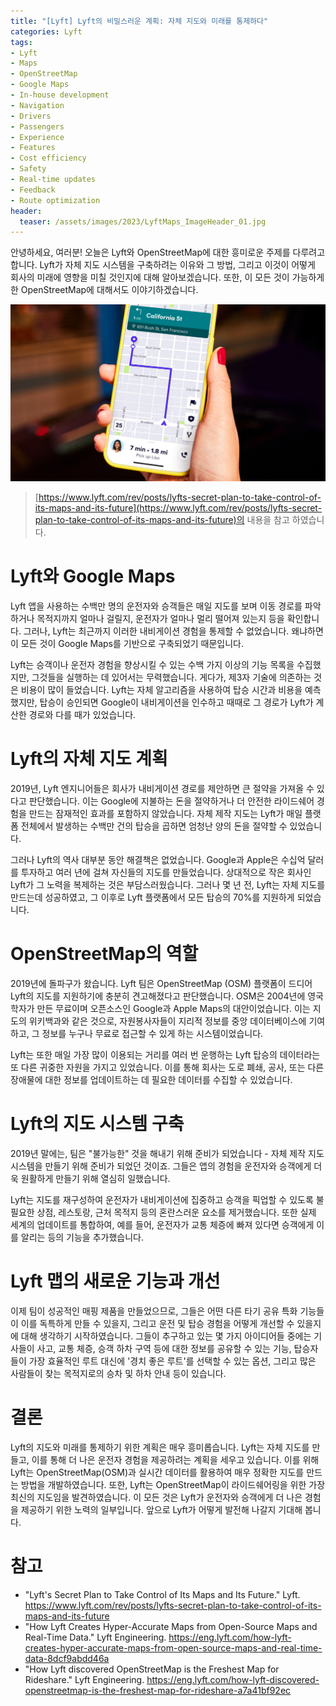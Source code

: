 ```yaml
---
title: "[Lyft] Lyft의 비밀스러운 계획: 자체 지도와 미래를 통제하다"
categories: Lyft
tags:
- Lyft
- Maps
- OpenStreetMap
- Google Maps
- In-house development
- Navigation
- Drivers
- Passengers
- Experience
- Features
- Cost efficiency
- Safety
- Real-time updates
- Feedback
- Route optimization
header:
  teaser: /assets/images/2023/LyftMaps_ImageHeader_01.jpg
---
```


안녕하세요, 여러분! 오늘은 Lyft와 OpenStreetMap에 대한 흥미로운 주제를 다루려고 합니다. Lyft가 자체 지도 시스템을 구축하려는 이유와 그 방법, 그리고 이것이 어떻게 회사의 미래에 영향을 미칠 것인지에 대해 알아보겠습니다. 또한, 이 모든 것이 가능하게 한 OpenStreetMap에 대해서도 이야기하겠습니다.

![](/assets/images/2023/LyftMaps_ImageHeader_01.jpg)

> [https://www.lyft.com/rev/posts/lyfts-secret-plan-to-take-control-of-its-maps-and-its-future](https://www.lyft.com/rev/posts/lyfts-secret-plan-to-take-control-of-its-maps-and-its-future)의 내용을 참고 하였습니다.

# Lyft와 Google Maps

Lyft 앱을 사용하는 수백만 명의 운전자와 승객들은 매일 지도를 보며 이동 경로를 파악하거나 목적지까지 얼마나 걸릴지, 운전자가 얼마나 멀리 떨어져 있는지 등을 확인합니다. 그러나, Lyft는 최근까지 이러한 내비게이션 경험을 통제할 수 없었습니다. 왜냐하면 이 모든 것이 Google Maps를 기반으로 구축되었기 때문입니다.

Lyft는 승객이나 운전자 경험을 향상시킬 수 있는 수백 가지 이상의 기능 목록을 수집했지만, 그것들을 실행하는 데 있어서는 무력했습니다. 게다가, 제3자 기술에 의존하는 것은 비용이 많이 들었습니다. Lyft는 자체 알고리즘을 사용하여 탑승 시간과 비용을 예측했지만, 탑승이 승인되면 Google이 내비게이션을 인수하고 때때로 그 경로가 Lyft가 계산한 경로와 다를 때가 있었습니다.

# Lyft의 자체 지도 계획

2019년, Lyft 엔지니어들은 회사가 내비게이션 경로를 제안하면 큰 절약을 가져올 수 있다고 판단했습니다. 이는 Google에 지불하는 돈을 절약하거나 더 안전한 라이드쉐어 경험을 만드는 잠재적인 효과를 포함하지 않았습니다. 자체 제작 지도는 Lyft가 매일 플랫폼 전체에서 발생하는 수백만 건의 탑승을 곱하면 엄청난 양의 돈을 절약할 수 있었습니다.

그러나 Lyft의 역사 대부분 동안 해결책은 없었습니다. Google과 Apple은 수십억 달러를 투자하고 여러 년에 걸쳐 자신들의 지도를 만들었습니다. 상대적으로 작은 회사인 Lyft가 그 노력을 복제하는 것은 부담스러웠습니다. 그러나 몇 년 전, Lyft는 자체 지도를 만드는데 성공하였고, 그 이후로 Lyft 플랫폼에서 모든 탑승의 70%를 지원하게 되었습니다.

# OpenStreetMap의 역할

2019년에 돌파구가 왔습니다. Lyft 팀은 OpenStreetMap (OSM) 플랫폼이 드디어 Lyft의 지도를 지원하기에 충분히 견고해졌다고 판단했습니다. OSM은 2004년에 영국 학자가 만든 무료이며 오픈소스인 Google과 Apple Maps의 대안이었습니다. 이는 지도의 위키백과와 같은 것으로, 자원봉사자들이 지리적 정보를 중앙 데이터베이스에 기여하고, 그 정보를 누구나 무료로 접근할 수 있게 하는 시스템이었습니다.

Lyft는 또한 매일 가장 많이 이용되는 거리를 여러 번 운행하는 Lyft 탑승의 데이터라는 또 다른 귀중한 자원을 가지고 있었습니다. 이를 통해 회사는 도로 폐쇄, 공사, 또는 다른 장애물에 대한 정보를 업데이트하는 데 필요한 데이터를 수집할 수 있었습니다.

# Lyft의 지도 시스템 구축

2019년 말에는, 팀은 "불가능한" 것을 해내기 위해 준비가 되었습니다 - 자체 제작 지도 시스템을 만들기 위해 준비가 되었던 것이죠. 그들은 앱의 경험을 운전자와 승객에게 더욱 원활하게 만들기 위해 열심히 일했습니다.

Lyft는 지도를 재구성하여 운전자가 내비게이션에 집중하고 승객을 픽업할 수 있도록 불필요한 상점, 레스토랑, 근처 목적지 등의 혼란스러운 요소를 제거했습니다. 또한 실제 세계의 업데이트를 통합하여, 예를 들어, 운전자가 교통 체증에 빠져 있다면 승객에게 이를 알리는 등의 기능을 추가했습니다.

# Lyft 맵의 새로운 기능과 개선

이제 팀이 성공적인 매핑 제품을 만들었으므로, 그들은 어떤 다른 타기 공유 특화 기능들이 이를 독특하게 만들 수 있을지, 그리고 운전 및 탑승 경험을 어떻게 개선할 수 있을지에 대해 생각하기 시작하였습니다. 그들이 추구하고 있는 몇 가지 아이디어들 중에는 기사들이 사고, 교통 체증, 승객 하차 구역 등에 대한 정보를 공유할 수 있는 기능, 탑승자들이 가장 효율적인 루트 대신에 '경치 좋은 루트'를 선택할 수 있는 옵션, 그리고 많은 사람들이 찾는 목적지로의 승차 및 하차 안내 등이 있습니다.

# 결론

Lyft의 지도와 미래를 통제하기 위한 계획은 매우 흥미롭습니다. Lyft는 자체 지도를 만들고, 이를 통해 더 나은 운전자 경험을 제공하려는 계획을 세우고 있습니다. 이를 위해 Lyft는 OpenStreetMap(OSM)과 실시간 데이터를 활용하여 매우 정확한 지도를 만드는 방법을 개발하였습니다. 또한, Lyft는 OpenStreetMap이 라이드쉐어링을 위한 가장 최신의 지도임을 발견하였습니다. 이 모든 것은 Lyft가 운전자와 승객에게 더 나은 경험을 제공하기 위한 노력의 일부입니다. 앞으로 Lyft가 어떻게 발전해 나갈지 기대해 봅니다.

# 참고

* "Lyft's Secret Plan to Take Control of Its Maps and Its Future." Lyft. https://www.lyft.com/rev/posts/lyfts-secret-plan-to-take-control-of-its-maps-and-its-future
* "How Lyft Creates Hyper-Accurate Maps from Open-Source Maps and Real-Time Data." Lyft Engineering. https://eng.lyft.com/how-lyft-creates-hyper-accurate-maps-from-open-source-maps-and-real-time-data-8dcf9abdd46a
* "How Lyft discovered OpenStreetMap is the Freshest Map for Rideshare." Lyft Engineering. https://eng.lyft.com/how-lyft-discovered-openstreetmap-is-the-freshest-map-for-rideshare-a7a41bf92ec